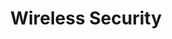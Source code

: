 ---
credit:
- Thomas Quig
featured: false
location: Zoom
recording: ''
slides: wireless.pdf
tags:
- networking
- wireless
- wardriving
- wifi
- ddos
- aircrack-ng
- in-depth
time_close: ''
time_start: 2020-11-19T18:00:00.000000-06:00
title: Wireless Security
week_number: 12
---